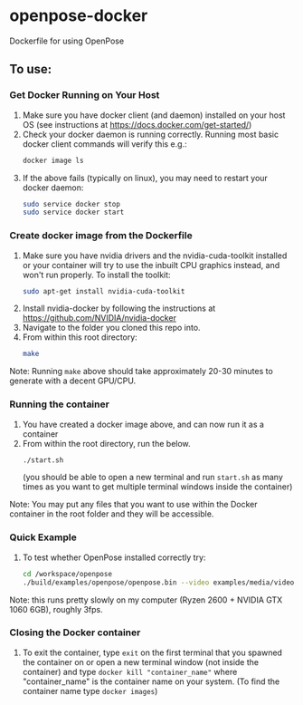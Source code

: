 # openpose-docker
Dockerfile for using OpenPose

## To use:

### Get Docker Running on Your Host
1. Make sure you have docker client (and daemon) installed on your host OS (see instructions at https://docs.docker.com/get-started/)
1. Check your docker daemon is running correctly. Running most basic docker client commands will verify this e.g.:
    ```bash
    docker image ls
    ```
1. If the above fails (typically on linux), you may need to restart your docker daemon:
    ```bash
    sudo service docker stop
    sudo service docker start
    ```

### Create docker image from the Dockerfile
1. Make sure you have nvidia drivers and the nvidia-cuda-toolkit installed or your container will try to use the inbuilt CPU graphics instead, and won't run properly. To install the toolkit:
    ```bash
    sudo apt-get install nvidia-cuda-toolkit
    ```
1. Install nvidia-docker by following the instructions at https://github.com/NVIDIA/nvidia-docker
1. Navigate to the folder you cloned this repo into.
1. From within this root directory:
    ```bash
    make
    ```

Note: Running `make` above should take approximately 20-30 minutes to generate with a decent GPU/CPU.

### Running the container
1. You have created a docker image above, and can now run it as a container
1. From within the root directory, run the below.
    ```bash
    ./start.sh
    ```
    (you should be able to open a new terminal and run ``start.sh`` as many times as you want to get multiple terminal windows inside the container)

Note: You may put any files that you want to use within the Docker container in the root folder and they will be accessible.

### Quick Example
1. To test whether OpenPose installed correctly try:
    ```bash
    cd /workspace/openpose
    ./build/examples/openpose/openpose.bin --video examples/media/video.avi --face
    ```
Note: this runs pretty slowly on my computer (Ryzen 2600 + NVIDIA GTX  1060 6GB), roughly 3fps.

### Closing the Docker container
1. To exit the container, type ``exit`` on the first terminal that you spawned the container on or open a new terminal window (not inside the container) and type ``docker kill "container_name"`` where "container_name" is the container name on your system. (To find the container name type ``docker images``)

